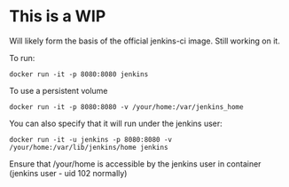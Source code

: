 # This is a WIP

Will likely form the basis of the official jenkins-ci image. Still working on it. 

To run: 

```
docker run -it -p 8080:8080 jenkins
```

To use a persistent volume

```
docker run -it -p 8080:8080 -v /your/home:/var/jenkins_home
```

You can also specify that it will run under the jenkins user: 

```
docker run -it -u jenkins -p 8080:8080 -v /your/home:/var/lib/jenkins/home jenkins
```

Ensure that /your/home is accessible by the jenkins user in container (jenkins user - uid 102 normally)
